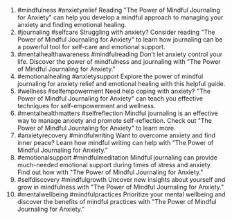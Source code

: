 1. #mindfulness #anxietyrelief Reading "The Power of Mindful Journaling for Anxiety" can help you develop a mindful approach to managing your anxiety and finding emotional healing.
2. #journaling #selfcare Struggling with anxiety? Consider reading "The Power of Mindful Journaling for Anxiety" to learn how journaling can be a powerful tool for self-care and emotional support.
3. #mentalhealthawareness #mindfulreading Don't let anxiety control your life. Discover the power of mindfulness and journaling with "The Power of Mindful Journaling for Anxiety."
4. #emotionalhealing #anxietysupport Explore the power of mindful journaling for anxiety relief and emotional healing with this helpful guide.
5. #wellness #selfempowerment Need help coping with anxiety? "The Power of Mindful Journaling for Anxiety" can teach you effective techniques for self-empowerment and wellness.
6. #mentalhealthmatters #selfreflection Mindful journaling is an effective way to manage anxiety and promote self-reflection. Check out "The Power of Mindful Journaling for Anxiety" to learn more.
7. #anxietyrecovery #mindfulwriting Want to overcome anxiety and find inner peace? Learn how mindful writing can help with "The Power of Mindful Journaling for Anxiety."
8. #emotionalsupport #mindfulmeditation Mindful journaling can provide much-needed emotional support during times of stress and anxiety. Find out how with "The Power of Mindful Journaling for Anxiety."
9. #selfdiscovery #mindfulgrowth Uncover new insights about yourself and grow in mindfulness with "The Power of Mindful Journaling for Anxiety."
10. #mentalwellbeing #mindfulpractices Prioritize your mental wellbeing and discover the benefits of mindful practices with "The Power of Mindful Journaling for Anxiety."
